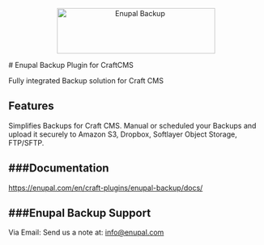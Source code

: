 <p align="center"><a href="https://enupal.com/craft-plugins/enupal-backup/docs/" target="_blank"><img width="312" height="90" src="https://enupal.com/assets/docs/final-backup-morado.svg" alt="Enupal Backup"></a></p>
# Enupal Backup Plugin for CraftCMS

Fully integrated Backup solution for Craft CMS

## Features

Simplifies Backups for Craft CMS. Manual or scheduled your Backups and upload it securely to Amazon S3, Dropbox, Softlayer Object Storage, FTP/SFTP.

###Documentation
------------------------------------------------------------

https://enupal.com/en/craft-plugins/enupal-backup/docs/

###Enupal Backup Support
------------------------------------------------------------

Via Email:
Send us a note at: info@enupal.com





